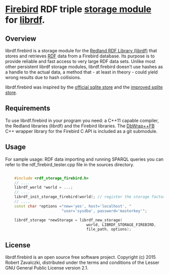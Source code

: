 
# [Firebird](http://firebirdsql.org/) RDF triple [storage module](http://librdf.org/docs/api/redland-storage-modules.html) for [librdf](http://librdf.org/).

## Overview

librdf.firebird is a storage module for the [Redland RDF Library (librdf)](http://librdf.org/)
that stores and retrieves [RDF](http://www.w3.org/RDF/) data from a Firebird
database. Its purpose is to provide reliable and fast access to very large RDF
data sets. Unlike most other persistent librdf storage modules, librdf.firebird
doesn't use hashes as a handle to the actual data, a method that - at least in
theory - could yield wrong results due to hash collisions.

librdf.firebird was inspired by the [official sqlite store](https://github.com/dajobe/librdf/blob/master/src/rdf_storage_sqlite.c)
and the [improved sqlite store](https://github.com/mro/librdf.sqlite).

## Requirements

To use librdf.firebird in your program you need: a C++11 capable compiler, the
Redland libraries (librdf) and the Firebird libraries. The
[DbWrap++FB](https://github.com/rtravis/DbWrap-FB) C++ wrapper library for the
Firebird C API is included as a git submodule.

## Usage

For sample usage: RDF data importing and running SPARQL queries you can refer
to the rdf_firebird_tester.cpp file in the sources directory.

```cpp

    #include <rdf_storage_firebird.h>
    // ....
    librdf_world *world = ...;
    // ....
    librdf_init_storage_firebird(world); // register the storage factory
    // ....
    const char *options ="new='yes', host='localhost', "
                         "user='sysdba', password='masterkey'";

    librdf_storage *newStorage = librdf_new_storage(
                                    world, LIBRDF_STORAGE_FIREBIRD,
                                    file_path, options);
```

## License

librdf.firebird is an open source free software project.
Copyright (c) 2015 Robert Zavalczki, distributed under the terms
and conditions of the Lesser GNU General Public License version
2.1.

